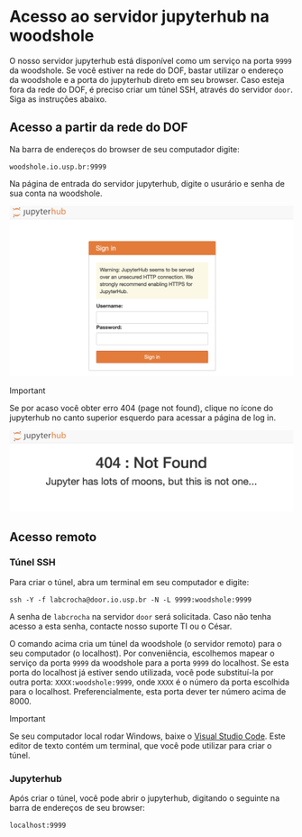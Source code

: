 # Acesso ao servidor jupyterhub na woodshole

O nosso servidor jupyterhub está disponível como um serviço na porta `9999` da woodshole. Se você estiver na rede do DOF, bastar utilizar o endereço da woodshole e a porta do jupyterhub direto em seu browser. Caso esteja fora da rede do DOF, é preciso criar um túnel SSH, através do servidor `door`.  Siga as instruções abaixo.

## Acesso a partir da rede do DOF

Na barra de endereços do browser de seu computador digite:

    woodshole.io.usp.br:9999

Na página de entrada do servidor jupyterhub, digite o usurário e senha de sua conta na woodshole.

<img title="404 instructions" alt="Alt text" src="./img/login.png"  width="650">


> [!IMPORTANT]  
> Se por acaso você obter erro 404 (page not found), clique no ícone do jupyterhub no canto superior esquerdo para acessar a página de log in.

<img title="404 instructions" alt="Alt text" src="./img/404.png" width="650">


## Acesso remoto

### Túnel SSH
Para criar o túnel, abra um terminal em seu computador e digite:

    ssh -Y -f labcrocha@door.io.usp.br -N -L 9999:woodshole:9999

A senha de `labcrocha` na servidor `door` será solicitada. Caso não tenha acesso a esta senha, contacte nosso suporte TI ou o César.

O comando acima cria um túnel da woodshole (o servidor remoto) para o seu computador (o localhost). Por conveniência, escolhemos mapear o serviço da porta `9999` da woodshole para a porta `9999` do localhost. Se esta porta do localhost já estiver sendo utilizada, você pode substituí-la por outra porta: `XXXX:woodshole:9999`, onde `XXXX` é o número da porta escolhida para o localhost. Preferencialmente, esta porta dever ter número acima de 8000. 

> [!IMPORTANT]  
> Se seu computador local rodar Windows, baixe o [Visual Studio Code](https://code.visualstudio.com). Este editor de texto contém um terminal, que você pode utilizar para criar o túnel.

### Jupyterhub

Após criar o túnel, você pode abrir o jupyterhub, digitando o seguinte na barra de endereços de seu browser:

    localhost:9999




